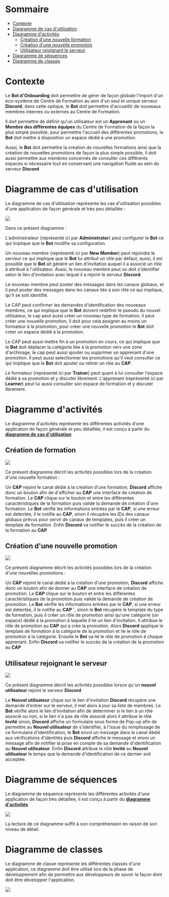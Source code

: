 # Sommaire

- <a href='#context'>Contexte</a>
- <a href='#usecase-diagram'>Diagramme de cas d'utilisation</a>
- <a href='#activities-diagram'>Diagramme d'activités</a>
  - <a href='#activities-course-creation'>Création d'une nouvelle formation</a>
  - <a href='#activities-class-creation'>Création d'une nouvelle promotion</a>
  - <a href='#activities-user-join'>Utilisateur rejoignant le serveur</a>
- <a href='#sequences-diagram'>Diagramme de séquences</a>
- <a href='#classes-diagram'>Diagramme de classes</a>

# Contexte <a id='context'></a>

Le **Bot d'Onboarding** doit permettre de gérer de façon globale l'import d'un éco-système de Centre de Formation au sein d'un seul et unique serveur **Discord**, 
dans cette optique, le **Bot** doit permettre d'accueillir de nouveaux membres internes ou externes au Centre de Formation.

Il doit permettre de définir qu'un utilisateur est un **Apprenant** ou un **Membre des différentes équipes** du Centre de Formation de la façon la plus simple possible, pour permettre l'accueil des différentes promotions, le **Bot** doit mettre à disposition un espace dédié à une promotion.

Aussi, le **Bot** doit permettre la création de nouvelles formations ainsi que la création de nouvelles promotions de façon la plus simple possible,
il doit aussi permettre aux membres concernés de consulter ces différents espaces si nécessaire tout en conservant une navigation fluide au sein du serveur **Discord**

# Diagramme de cas d'utilisation <a id='usecase-diagram'></a>

Le diagramme de cas d'utilisation représente les cas d'utilisation possibles d'une application de façon générale et très peu détaillée : 

<img src='assets/usecase/use-case.jpg'/>

Dans ce présent diagramme :

L'administrateur (représenté ici par **Administrator**) peut configurer le **Bot** ce qui implique que le **Bot** modifie sa configuration.

Un nouveau membre (représenté ici par **New Member**) peut rejoindre le serveur ce qui implique que le **Bot** lui attribut un rôle par défaut,
aussi, il est possible que le **Bot** ait généré un lien d'invitation auquel il a associé un rôle à attribué à l'utilisateur.
Aussi, le nouveau membre peut ou doit s'identifier selon le lien d'invitation avec lequel il a rejoint le serveur **Discord**.

Le nouveau membre peut poster des messages dans les canaux globaux, et il peut poster des messages dans les canaux liés à son rôle ce qui implique,
qu'il se soit identifié.

Le CAP peut confirmer les demandes d'identification des nouveaux membres, ce qui implique que le **Bot** doivent redéfinir le pseudo du nouvel utilisateur,
le cap peut aussi créer un nouveau type de formation, il peut créer une nouvelle promotion, il doit pour cela assigner au moins un formateur à la promotion, pour créer une nouvelle promotion le **Bot** doit créer un espace dédié à la promotion.

Le CAP peut aussi mettre fin à un promotion en cours, ce qui implique que le **Bot** doit déplacer la catégorie liée à la promotion vers une zone d'archivage,
le cap peut aussi ajouter ou supprimer un apprenant d'une promotion.
Il peut aussi selectionner les promotions qu'il veut consulter ce qui implique que le **Bot** doit ajouter ou retirer un rôie au **CAP**.

Le formateur (représenté ici par **Trainer**) peut quant à lui consulter l'espace dédié à sa promotion et y discuter librement.
L'apprenant (représenté ici par **Learner**) peut lui aussi consulter son espace de formation et y discuter librement.

# Diagramme d'activités <a id='activities-diagram'></a>

Le diagramme d'activités représente les différentes activités d'une application de façon générale et peu détaillée, il est conçu à partir du <a href='#usecase-diagram'>**diagramme de cas d'utilisation**</a>

## Création de formation <a id='activities-course-creation'></a>

<img src='assets/activities/course-creation.jpg'/>

Ce présent diagramme décrit les activités possibles lors de la création d'une nouvelle formation : 

Un **CAP** rejoint le canal dédié à la création d'une formation, **Discord** affiche donc un bouton afin de d'afficher au **CAP** une interface de création de formation.
Le **CAP** clique sur le bouton et entre les différentes caractéristiques de la formation puis valide la demande de création d'une formation.
Le **Bot** vérifie les informations entrées par le **CAP**, si une erreur est detectée, il le notifie au **CAP**, sinon il récupère les IDs des canaux globaux prévus pour servir de canaux de templates, puis il créer un template de formation.
Enfin **Discord** va notifier le succès de la création de la formation au **CAP**

## Création d'une nouvelle promotion <a id='activities-class-creation'></a>

<img src='assets/activities/class-creation.jpg'/>

Ce présent diagramme décrit les activités possibles lors de la création d'une nouvelles promotions :

Un **CAP** rejoint le canal dédié à la création d'une promotion, **Discord** affiche donc un bouton afin de donner au **CAP** une interface de création de promotion.
Le **CAP** clique sur le bouton et entre les différentes caractéristiques de la promotion puis valide la demande de création de promotion.
Le **Bot** vérifie les informations entrées par le **CAP**, si une erreur est detectée, il le notifie au **CAP¨**, sinon le **Bot** récupère le template du type de formation,
puis il créer un rôle de promotion ainsi qu'une catégorie (un espace) dédié à la promotion à laquelle il lie un lien d'invitation.
Il attribue le rôle de promotion au **CAP** qui a crée la promotion.
Alors **Discord** applique le template de formation à la catégorie de la promotion et lie le rôle de promotion à la catégorie.
Ensuite le **Bot** va lié le rôle de promotion à chaque apprenant.
Enfin **Discord** va notifier le succès de la création de la promotion au **CAP**

## Utilisateur rejoignant le serveur <a id='activities-user-join'></a>

<img src='assets/activities/user-join.jpg'>

Ce présent diagramme décrit les activités possibles lorsce qu'un **nouvel utilisateur** rejoint le serveur **Discord**

Le **Nouvel utilisateur** clique sur le lien d'invitation
**Discord** récupère une demande d'entrer sur le serveur, il met alors à jour sa liste de membres.
Le **Bot** vérifie alors le lien d'invitation afin de determiner si le lien à un rôle associé ou non, si le lien n'a pas de rôle associé alors il attribue le rôle **Invité**
sinon, **Discord** affiche un formulaire sous forme de Pop-up afin de permettre au **Nouvel utilisateur** de s'identifier, à l'issue du remplissage de ce formulaire d'identification, le **Bot** envoi un message dans le canal dédié aux vérifications d'identités puis **Discord** affiche le message et envoi un message afin de notifier la prise en compte de sa demande d'identification au **Nouvel utilisateur**.
Enfin **Discord** attribue le rôle **Invité** au **Nouvel utilisateur** le temps que la demande d'identification de ce dernier soit acceptée.

# Diagramme de séquences <a id='sequences-diagram'></a>

Le diagramme de séquence représente les différentes activités d'une application de façon très détaillée, il est conçu à partir du <a href='#activities-diagram'>**diagramme d'activités**</a>

<img src='sequence.jpg'/>

La lecture de ce diagramme suffit à son compréhension en raison de son niveau de détail.

# Diagramme de classes <a id='classes-diagram'></a>

Le diagramme de classe représente les différentes classes d'une application, ce diagramme doit être utilisé lors de la phase de développement afin de permettre aux développeurs de savoir la façon dont doit être développer l'application.<br>

<img src='classes.jpg'/>

